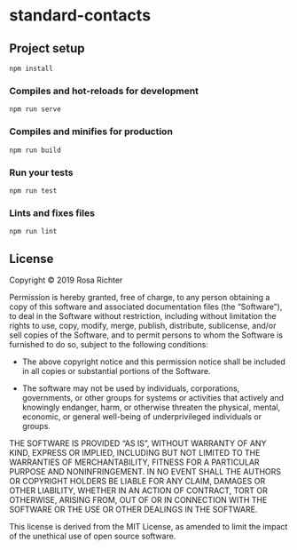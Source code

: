 # standard-contacts

## Project setup
```
npm install
```

### Compiles and hot-reloads for development
```
npm run serve
```

### Compiles and minifies for production
```
npm run build
```

### Run your tests
```
npm run test
```

### Lints and fixes files
```
npm run lint
```

## License

Copyright © 2019 Rosa Richter

Permission is hereby granted, free of charge, to any person obtaining a copy
of this software and associated documentation files (the “Software”),
to deal in the Software without restriction, including without limitation
the rights to use, copy, modify, merge, publish, distribute, sublicense,
and/or sell copies of the Software, and to permit persons to whom the Software
is furnished to do so, subject to the following conditions:


* The above copyright notice and this permission notice shall be included in
all copies or substantial portions of the Software.

* The software may not be used by individuals, corporations, governments, or
other groups for systems or activities that actively and knowingly endanger,
harm, or otherwise threaten the physical, mental, economic, or general
well-being of underprivileged individuals or groups.


THE SOFTWARE IS PROVIDED “AS IS”, WITHOUT WARRANTY OF ANY KIND, EXPRESS OR
IMPLIED, INCLUDING BUT NOT LIMITED TO THE WARRANTIES OF MERCHANTABILITY,
FITNESS FOR A PARTICULAR PURPOSE AND NONINFRINGEMENT.
IN NO EVENT SHALL THE AUTHORS OR COPYRIGHT HOLDERS BE LIABLE FOR ANY CLAIM,
DAMAGES OR OTHER LIABILITY, WHETHER IN AN ACTION OF CONTRACT, TORT OR
OTHERWISE, ARISING FROM, OUT OF OR IN CONNECTION WITH THE SOFTWARE OR THE USE
OR OTHER DEALINGS IN THE SOFTWARE.

This license is derived from the MIT License, as amended to limit the impact
of the unethical use of open source software.
